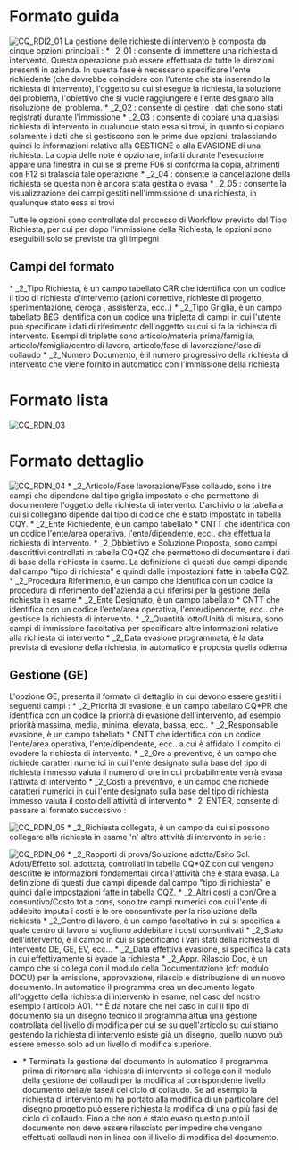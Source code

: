 # Formato guida
![CQ_RDI2_01](http://localhost:3000/immagini/MBDOC_OGG-P_CQRD10/CQ_RDI2_01.png)
 La gestione delle richieste di intervento è composta da cinque opzioni principali : 
 \* _2_01 :  consente di immettere una richiesta di intervento. Questa operazione può essere effettuata da tutte le direzioni presenti in azienda. In questa fase è necessario specificare l'ente richiedente (che dovrebbe coincidere con l'utente che sta inserendo la richiesta di intervento), l'oggetto su cui si esegue la richiesta, la soluzione del problema, l'obiettivo che si vuole raggiungere e l'ente designato alla risoluzione del problema.
 \* _2_02 :  consente di gestire i dati che sono stati registrati durante l'immissione
 \* _2_03 :  consente di copiare una qualsiasi richiesta di intervento in qualunque stato essa si trovi, in quanto si copiano solamente i dati che si gestiscono con le prime due opzioni, tralasciando quindi le informazioni relative alla GESTIONE o alla EVASIONE di una richiesta. La copia delle note è opzionale, infatti durante  l'esecuzione appare una finestra in cui se si preme F06 si conforma la copia, altrimenti con F12 si tralascia tale operazione
 \* _2_04 :  consente la cancellazione della richiesta se questa non è ancora stata gestita o evasa
 \* _2_05 :  consente la visualizzazione dei campi gestiti nell'immissione di una richiesta, in qualunque stato essa si trovi

Tutte le opzioni sono controllate dal processo di Workflow previsto dal Tipo Richiesta, per cui per dopo l'immissione della Richiesta, le opzioni sono eseguibili solo se previste tra gli impegni


## Campi del formato
 \* _2_Tipo Richiesta, è un campo tabellato CRR che  identifica con un codice il tipo di richiesta d'intervento (azioni correttive, richieste di progetto, sperimentazione, deroga , assistenza, ecc..)
 \* _2_Tipo Griglia, è un campo tabellato B£G identifica con un codice una tripletta di campi in cui l'utente può specificare i dati di riferimento dell'oggetto su cui si fa la richiesta di intervento. Esempi di triplette sono articolo/materia prima/famiglia, articolo/famiglia/centro di lavoro, articolo/fase di lavorazione/fase di collaudo
 \* _2_Numero Documento, è il numero progressivo della richiesta di intervento che viene fornito in automatico con l'immissione della richiesta

# Formato lista
![CQ_RDIN_03](http://localhost:3000/immagini/MBDOC_OGG-P_CQRD10/CQ_RDIN_03.png)
# Formato dettaglio
![CQ_RDIN_04](http://localhost:3000/immagini/MBDOC_OGG-P_CQRD10/CQ_RDIN_04.png)
 \* _2_Articolo/Fase lavorazione/Fase collaudo, sono i tre campi che dipendono dal tipo griglia impostato e che permettono di documentere l'oggetto della richiesta di intervento. L'archivio o la tabella a cui si collegano dipende dal tipo di codice che è stato impostato in tabella CQY.
 \* _2_Ente Richiedente, è un campo tabellato \* CNTT che  identifica con un codice l'ente/area operativa, l'ente/dipendente, ecc.. che effettua la richiesta di intervento.
 \* _2_Obbiettivo e Soluzione Proposta, sono campi descrittivi controllati in tabella CQ\*QZ che permettono di documentare i dati di base della richiesta in esame. La definizione di questi  due campi dipende dal campo "tipo di richiesta"  e quindi dalle impostazioni fatte in tabella CQZ.
 \* _2_Procedura Riferimento, è un campo che identifica con un codice la procedura di riferimento dell'azienda a cui riferirsi per la gestione della richiesta in esame
 \* _2_Ente Designato,  è un campo tabellato \* CNTT che  identifica con un codice l'ente/area operativa, l'ente/dipendente, ecc.. che gestisce la richiesta di intervento.
 \* _2_Quantità lotto/Unità di misura, sono campi di immissione facoltativa per specificare altre informazioni relative alla richiesta di intervento
 \* _2_Data evasione programmata, è la data prevista di evasione della richiesta, in automatico è proposta quella odierna

## Gestione (GE)
L'opzione GE, presenta il formato di dettaglio in cui devono essere gestiti i seguenti campi : 
 \* _2_Priorità di evasione, è un campo tabellato CQ\*PR  che  identifica con un codice la priorità di evasione dell'intervento, ad esempio priorità massima, media, minima, elevata, bassa, ecc..
 \* _2_Responsabile evasione, è un campo tabellato \* CNTT che  identifica con un codice l'ente/area operativa, l'ente/dipendente, ecc.. a cui è affidato il compito di evadere la richiesta di intervento.
 \* _2_Ore a preventivo, è un campo che richiede caratteri numerici in cui l'ente designato sulla base del tipo di richiesta immesso valuta il numero di ore in cui probabilmente verrà evasa l'attività di intervento
 \* _2_Costi a preventivo, è un campo che richiede caratteri numerici in cui l'ente designato sulla base del tipo di richiesta immesso valuta il costo dell'attività di intervento
 \* _2_ENTER, consente di passare al formato successivo : 

![CQ_RDIN_05](http://localhost:3000/immagini/MBDOC_OGG-P_CQRD10/CQ_RDIN_05.png)
 \* _2_Richiesta collegata, è un campo da cui si possono collegare alla richiesta in esame 'n' altre attività di intervento in serie : 

![CQ_RDIN_06](http://localhost:3000/immagini/MBDOC_OGG-P_CQRD10/CQ_RDIN_06.png)
 \* _2_Rapporti di prova/Soluzione adotta/Esito Sol. Adott/Effetto sol. adottata, controllati in tabella CQ\*QZ con cui vengono descritte le informazioni fondamentali circa l'attività che è stata evasa. La definizione di questi  due campi dipende dal campo "tipo di richiesta"  e quindi dalle impostazioni fatte in tabella CQZ.
 \* _2_Altri costi a con/Ore a consuntivo/Costo tot a cons, sono tre campi numerici con cui l'ente di addebito imputa i costi e le ore consuntivate per la risoluzione della richiesta
 \* _2_Centro di lavoro, è un campo facoltativo in cui si specifica a quale centro di lavoro si vogliono addebitare i costi consuntivati
 \* _2_Stato dell'intervento, è il campo in cui si specificano i vari stati della richiesta di intervento DE, GE, EV, ecc...
 \* _2_Data effettiva evasione, si specifica la data in cui effettivamente si evade la richiesta
 \* _2_Appr. Rilascio Doc, è un campo che si collega con il modulo della Documentazione (cfr modulo DOCU) per la emissione, approvazione, rilascio e distribuzione di un nuovo documento. In automatico il programma crea un documento legato all'oggetto della richiesta di intervento in esame,  nel caso del nostro esempio l'articolo A01.
 \*\* È da notare che nel caso in cui il tipo di documento sia un disegno tecnico il programma attua una gestione controllata del livello di modifica per cui se su quell'articolo su cui stiamo gestendo la richiesta di intervento esiste già un disegno, quello nuovo può essere emesso solo ad un livello di modifica superiore.
- \* Terminata la gestione del documento in automatico il programma prima di ritornare alla richiesta di intervento si collega con il modulo della  gestione dei collaudi per la modifica al corrispondente livello documento della/e fase/i del ciclo di collaudo. Se ad esempio la richiesta di intervento mi ha portato alla modifica di un particolare  del disegno progetto può essere richiesta la modifica di una o più fasi del ciclo di collaudo. Fino a che non è stato evaso questo punto il documento non deve essere rilasciato per impedire che vengano effettuati collaudi non in linea con il livello di modifica del documento.
